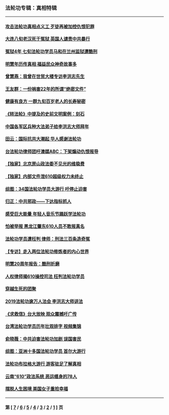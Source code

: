 ### 法轮功专辑：真相特辑
---
#### [攻击法轮功真相点义工 歹徒再被加控仇恨犯罪](../../pages/nf4389/n13601019.md?05150430) 
#### [大连八旬老汉死于冤狱 英国人谴责中共暴行](../../pages/nf4389/n13480118.md?05150430) 
#### [冤狱4年 七旬法轮功学员马和在兰州监狱遭酷刑](../../pages/nf4389/n13304688.md?05150430) 
#### [明慧年历传真相 福益民众神奇故事多](../../pages/nf4389/n13294545.md?05150430) 
#### [曾慧燕：我曾在世贸大楼专访李洪志先生](../../pages/nf4389/n12898729.md?05150430) 
#### [王友群：一份祸害22年的所谓“绝密文件”](../../pages/nf4389/n12871750.md?05150430) 
#### [健康有良方 一群九旬百岁老人的长寿秘密](../../pages/nf4389/n12847475.md?05150430) 
#### [《转法轮》中提及的史前文明案例：刻石](../../pages/nf4389/n12758577.md?05150430) 
#### [中国各军区兵种大法弟子给李洪志大师拜年](../../pages/nf4389/n12750047.md?05150430) 
#### [田云：国际抗共大潮起 华人感谢法轮功](../../pages/nf4389/n12357708.md?05150430) 
#### [台法轮功律师团吁澳媒ABC：下架煽动仇恨报导](../../pages/nf4389/n12279917.md?05150430) 
#### [【独家】北京房山政法委不见光的维稳费](../../pages/nf4389/n12031979.md?05150430) 
#### [【独家】内部文件泄610超级权力未终止](../../pages/nf4389/n12023895.md?05150430) 
#### [组图：34国法轮功学员大游行 吁停止迫害](../../pages/nf4389/n11492658.md?05150430) 
#### [归正：中共邪政——下达指标抓人](../../pages/nf4389/n11474770.md?05150430) 
#### [感受巨大能量 年轻人音乐节踊跃学法轮功](../../pages/nf4389/n11441981.md?05150430) 
#### [怕被举报 黑龙江肇东610人员不敢报真名](../../pages/nf4389/n11436499.md?05150430) 
#### [法轮功学员遭枉判 律师：刑法三百条造奇冤](../../pages/nf4389/n11433943.md?05150430) 
#### [【专访】走入两位法轮功修炼者的内心世界](../../pages/nf4389/n11415623.md?05150430) 
#### [明慧20周年报告：酷刑折磨](../../pages/nf4389/n11387954.md?05150430) 
#### [人权律师揭610操控司法 枉判法轮功学员](../../pages/nf4389/n11313370.md?05150430) 
#### [穿越生死的团聚](../../pages/nf4389/n11258922.md?05150430) 
#### [2019法轮功逾万人法会 李洪志大师讲法](../../pages/nf4389/n11265303.md?05150430) 
#### [《求救信》台大放映 观众震撼吁广传](../../pages/nf4389/n10922251.md?05150430) 
#### [台湾法轮功学员历年壮观排字 视频集锦](../../pages/nf4389/n10878789.md?05150430) 
#### [俞晓薇：中共迫害法轮功加剧 误国害民](../../pages/nf4389/n10859260.md?05150430) 
#### [组图：亚洲十多国法轮功学员 首尔大游行](../../pages/nf4389/n10781149.md?05150430) 
#### [法轮功布拉格大游行 游客驻足了解真相](../../pages/nf4389/n10749360.md?05150430) 
#### [云南“610”政法系统 恶运缠身的78人](../../pages/nf4389/n10747534.md?05150430) 
#### [摆脱人生困境 美国女子重拾幸福](../../pages/nf4389/n10688678.md?05150430) 

---
#### 第 [ [7](./7.md?05150430) / [6](./6.md?05150430) / [5](./5.md?05150430) / [4](./4.md?05150430) / [3](./3.md?05150430) / [2](./2.md?05150430) / [1](./1.md?05150430) ] 页
